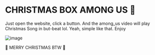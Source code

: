 # CHRISTMAS BOX AMONG US 🎅

Just open the website, click a button. And the among_us video will play Christmas Song in but-beat lol. 
Yeah, simple like that. Enjoy

![image](https://github.com/MyLu004/Gift_box_Christmas/assets/114357581/3892aad2-c47d-45d5-afda-cb1218bc7109)

🎄 MERRY CHRISTMAS BTW 🎄
